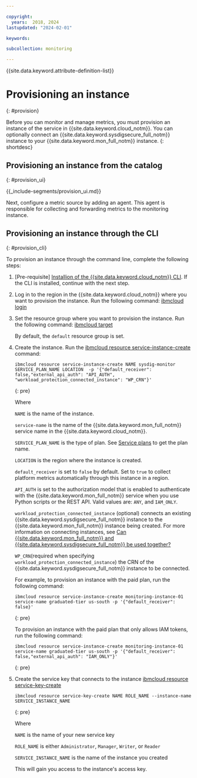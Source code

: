 ```yaml
---

copyright:
  years:  2018, 2024
lastupdated: "2024-02-01"

keywords:

subcollection: monitoring

---
```


{{site.data.keyword.attribute-definition-list}}

# Provisioning an instance
{: #provision}

Before you can monitor and manage metrics, you must provision an instance of the service in {{site.data.keyword.cloud_notm}}. You can optionally connect an {{site.data.keyword.sysdigsecure_full_notm}} instance to your {{site.data.keyword.mon_full_notm}} instance.
{: shortdesc}


## Provisioning an instance from the catalog
{: #provision_ui}



{{_include-segments/provision_ui.md}}

Next, configure a metric source by adding an agent. This agent is responsible for collecting and forwarding metrics to the monitoring instance.



## Provisioning an instance through the CLI
{: #provision_cli}

To provision an instance through the command line, complete the following steps:

1. [Pre-requisite] [Installion of the {{site.data.keyword.cloud_notm}} CLI](/docs/cli?topic=cli-install-ibmcloud-cli). If the CLI is installed, continue with the next step.

2. Log in to the region in the {{site.data.keyword.cloud_notm}} where you want to provision the instance. Run the following command: [ibmcloud login](/docs/cli?topic=cli-ibmcloud_cli#ibmcloud_login)

3. Set the resource group where you want to provision the instance. Run the following command: [ibmcloud target](/docs/cli?topic=cli-ibmcloud_cli#ibmcloud_target)

    By default, the `default` resource group is set.

4. Create the instance. Run the [ibmcloud resource service-instance-create](/docs/cli?topic=cli-ibmcloud_commands_resource#ibmcloud_resource_service_instance_create) command:

    ```text
    ibmcloud resource service-instance-create NAME sysdig-monitor SERVICE_PLAN_NAME LOCATION  -p '{"default_receiver": false,"external_api_auth": "API_AUTH", "workload_protection_connected_instance": "WP_CRN"}'
    ```
    {: pre}

    Where

    `NAME` is the name of the instance.

    `service-name` is the name of the {{site.data.keyword.mon_full_notm}} service name in the {{site.data.keyword.cloud_notm}}.

    `SERVICE_PLAN_NAME` is the type of plan. See [Service plans](/docs/monitoring?topic=monitoring-pricing_plans) to get the plan name.

    `LOCATION` is the region where the instance is created.

    `default_receiver` is set to `false` by default. Set to `true` to collect platform metrics automatically through this instance in a region.

    `API_AUTH` is set to the authorization model that is enabled to authenticate with the {{site.data.keyword.mon_full_notm}} service when you use Python scripts or the REST API. Valid values are: `ANY`, and `IAM_ONLY`.

    `workload_protection_connected_instance` (optional) connects an existing {{site.data.keyword.sysdigsecure_full_notm}} instance to the {{site.data.keyword.mon_full_notm}} instance being created. For more information on connecting instances, see [Can {{site.data.keyword.mon_full_notm}} and {{site.data.keyword.sysdigsecure_full_notm}} be used together?](/docs/monitoring?topic=monitoring-faq#faq_4)

    `WP_CRN`(required when specifying `workload_protection_connected_instance`) the CRN of the {{site.data.keyword.sysdigsecure_full_notm}} instance to be connected.

    For example, to provision an instance with the paid plan, run the following command:

    ```text
    ibmcloud resource service-instance-create monitoring-instance-01 service-name graduated-tier us-south -p '{"default_receiver": false}'
    ```
    {: pre}

    To provision an instance with the paid plan that only allows IAM tokens, run the following command:

    ```text
    ibmcloud resource service-instance-create monitoring-instance-01 service-name graduated-tier us-south -p '{"default_receiver": false,"external_api_auth": "IAM_ONLY"}'
    ```
    {: pre}

5. Create the service key that connects to the instance [ibmcloud resource service-key-create](/docs/cli?topic=cli-ibmcloud_commands_resource#ibmcloud_resource_service_key_create)

    ```text
    ibmcloud resource service-key-create NAME ROLE_NAME --instance-name SERVICE_INSTANCE_NAME
    ```
    {: pre}

    Where

    `NAME` is the name of your new service key

    `ROLE_NAME` is either `Administrator`, `Manager`, `Writer`, or `Reader`

    `SERVICE_INSTANCE_NAME` is the name of the instance you created

    This will gain you access to the instance's access key.
